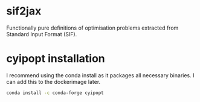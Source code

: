 # sif2jax
Functionally pure definitions of optimisation problems extracted from Standard Input Format (SIF).

# cyipopt installation

I recommend using the conda install as it packages all necessary binaries. I can add this to the dockerimage later.

```bash
conda install -c conda-forge cyipopt
```

